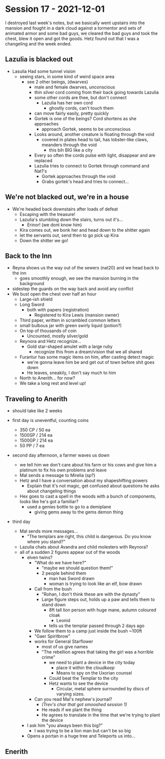 # Session 17 - 2021-12-01

I destroyed last week's notes, but we basically went upstairs into the mansion and fought in a dark cloud against a tormentor and sets of animated armor and some bad guys, we cleared the bad guys and took the chest, blew it open and got the goods. Hetz found out that I was a changeling and the week ended.

## Lazulia is blacked out

- Lasulia Had some tunnel vision
  - seeing stars, in some kind of weird space area
    - see 2 other beings, (dwarves)
      - male and female dwarves, unconscious
      - thin silver cord coming from their back going towards Lazulia
      - some other cords are thee, but don't connect
        - Lazulia has her own cord
          - ghostly cords, can't touch them
      - can move fairly easily, pretty quickly
      - Gortek is one of the beings? Cord shortens as she approaches
        - approach Gortek, seems to be unconscious
      - Looks around, another creature is floating through the void
        - covered in plates head to tail, has lobster-like claws, meanders through the void
          - this bih BIG like a city
      - Every so often the cords pulse with light, disappear and are replaced
      - Lazulia tries to connect to Gortek through command and Nat1's
        - Gortek approaches through the void
        - Grabs gortek's head and tries to connect...

## We're not blacked out, we're in a house

- We're headed back downstairs after loads of defeat
  - Escaping with the treasure!
  - Lazulia's stumbling down the stairs, turns out it's...
    - Erinor! (we dont know him)
  - Kira comes out, we bonk her and head down to the shitter again
  - let the servants out, send then to go pick up Kira
  - Down the shitter we go!

## Back to the Inn

- Reyna shows us the way out of the sewers (nat20) and we head back to the inn
  - goes smoothly enough, we see the mansion burning in the background
- sidestep the guards on the way back and avoid any conflict
- We bust open the chest over half an hour
  - Large-ish shield
  - Long Sword
    - both with papers (registration)
      - Registered to Kira Lewis (mansion owner)
  - Third paper, written in scrambled common letters
  - small bulbous jar with green swirly liquid (potion?)
  - On top of thousands of coin
    - Uncounted, mostly silver/gold
  - Reynora and Hetz recognize...
    - Gold star-shaped amulet with a large ruby
      - recognize this from a dream/vision that we all shared
  - Furantur has some magic items on him, after casting detect magic
    - we're gonna leave him be and get out of town before shit goes down
    - He leaves, sneakily, I don't say much to him
  - North to Anerith... for now?
  - We take a long rest and level up!

## Traveling to Anerith

- should take like 2 weeks
- first day is uneventful, counting coins
  - 350 CP / 50 ea
  - 1500SP / 214 ea
  - 1500GP / 214 ea
  - 50 PP / 7 ea

- second day afternoon, a farmer waves us down
  - we tell him we don't care about his farm or his cows and give him a platinum to fix his own problems and leave
  - Mal sends a message to Mirelia (sp?)
  - Hetz and I have a conversation about my shapeshifting powers
    - Explain that it's not magic, get confused about questions he asks about changeling things
  - Hex goes to cast a spell in the woods with a bunch of components, looks like he's got a familiar?
    - used a genies bottle to go to a demiplane
      - giving gems away to the gems demon thing

- third day
  - Mal sends more messages...
    - "The templars are right, this child is dangerous. Do you know where you stand?"
  - Lazulia chats about Avandra and child molesters with Reynora?
  - all of a sudden 2 figures appear out of the woods
    - elven twins?
      - "What do we have here?"
        - "maybe we should question them!"
        - 2 people behind them
          - man has Sword drawn
          - woman is trying to look like an elf, bow drawn
      - Call from the bush
        - "Rohan, I don't think these are with the dynasty"
        - Large figure steps out, holds up a paw and tells them to stand down
          - 8ft tall lion person with huge mane, autumn coloured cloak
            - Leonid
          - tells us the templar passed through 2 days ago
      - We follow them to a camp just inside the bush ~100ft
      - "Gaer Spiritbrow"
      - works for General Starflower
        - most of us give names
        - "The rebellion agrees that taking the girl was a horrible crime"
          - we need to plant a device in the city today
            - place it within the *cloudkeep*
            - Means to spy on the Uxorian counsel
          - Could beat the Templar to the city
          - Hetz wants to see the device
            - Circular, metal sphere surrounded by discs of varying sizes.
      - Can you read Mal's nephew's journal?
        - *(Trev's char that got smooshed session 1)*
        - He reads if we plant the thing
        - He agrees to translate in the time that we're trying to plant the device
    - I ask him "you always been this big?"
      - I was trying to be a lion man but can't be so big
    - Opens a portan in a huge tree and Teleports us into...

## Enerith